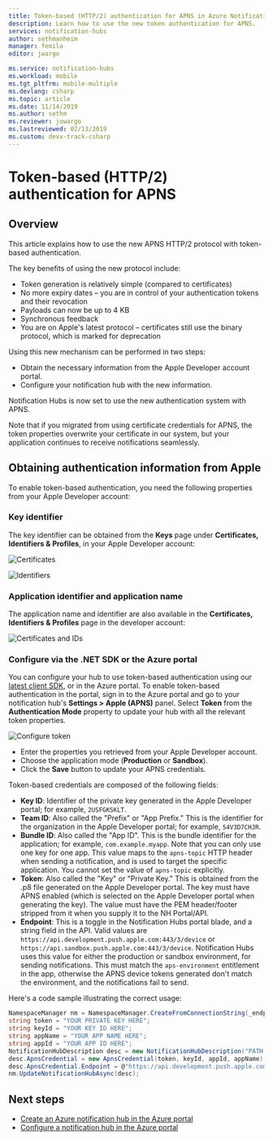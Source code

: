 ```yaml
---
title: Token-based (HTTP/2) authentication for APNS in Azure Notification Hubs | Microsoft Docs
description: Learn how to use the new token authentication for APNS.
services: notification-hubs
author: sethmanheim
manager: femila
editor: jwargo

ms.service: notification-hubs
ms.workload: mobile
ms.tgt_pltfrm: mobile-multiple
ms.devlang: csharp
ms.topic: article
ms.date: 11/14/2019
ms.author: sethm
ms.reviewer: jowargo
ms.lastreviewed: 02/13/2019
ms.custom: devx-track-csharp
---
```


# Token-based (HTTP/2) authentication for APNS

## Overview

This article explains how to use the new APNS HTTP/2 protocol with token-based authentication.

The key benefits of using the new protocol include:

* Token generation is relatively simple (compared to certificates)
* No more expiry dates – you are in control of your authentication tokens and their revocation
* Payloads can now be up to 4 KB
* Synchronous feedback
* You are on Apple's latest protocol – certificates still use the binary protocol, which is marked for deprecation

Using this new mechanism can be performed in two steps:

* Obtain the necessary information from the Apple Developer account portal.
* Configure your notification hub with the new information.

Notification Hubs is now set to use the new authentication system with APNS.

Note that if you migrated from using certificate credentials for APNS, the token properties overwrite your certificate in our system, but your application continues to receive notifications seamlessly.

## Obtaining authentication information from Apple

To enable token-based authentication, you need the following properties from your Apple Developer account:

### Key identifier

The key identifier can be obtained from the **Keys** page under **Certificates, Identifiers & Profiles**, in your Apple Developer account:

![Certificates](./media/notification-hubs-push-notification-http2-token-authentification/keys.png)

![Identifiers](./media/notification-hubs-push-notification-http2-token-authentification/obtaining-auth-information-from-apple.png)

### Application identifier and application name

The application name and identifier are also available in the **Certificates, Identifiers & Profiles** page in the developer account:

![Certificates and IDs](./media/notification-hubs-push-notification-http2-token-authentification/app-name.png)

### Configure via the .NET SDK or the Azure portal

You can configure your hub to use token-based authentication using our [latest client SDK](https://www.nuget.org/packages/Microsoft.Azure.NotificationHubs), or in the Azure portal. To enable token-based authentication in the portal, sign in to the Azure portal and go to your notification hub's **Settings > Apple (APNS)** panel. Select **Token** from the **Authentication Mode** property to update your hub with all the relevant token properties.

![Configure token](./media/notification-hubs-push-notification-http2-token-authentification/azure-portal-apns-settings.png)

* Enter the properties you retrieved from your Apple Developer account.
* Choose the application mode (**Production** or **Sandbox**).
* Click the **Save** button to update your APNS credentials.

Token-based credentials are composed of the following fields:

* **Key ID**: Identifier of the private key generated in the Apple Developer portal; for example, `2USFGKSKLT`.
* **Team ID**: Also called the "Prefix" or "App Prefix." This is the identifier for the organization in the Apple Developer portal; for example, `S4V3D7CHJR`.
* **Bundle ID**: Also called the "App ID". This is the bundle identifier for the application; for example, `com.example.myapp`. Note that you can only use one key for one app. This value maps to the `apns-topic` HTTP header when sending a notification, and is used to target the specific application. You cannot set the value of `apns-topic` explicitly.
* **Token**: Also called the "Key" or "Private Key." This is obtained from the .p8 file generated on the Apple Developer portal. The key must have APNS enabled (which is selected on the Apple Developer portal when generating the key). The value must have the PEM header/footer stripped from it when you supply it to the NH Portal/API.
* **Endpoint**: This is a toggle in the Notification Hubs portal blade, and a string field in the API. Valid values are `https://api.development.push.apple.com:443/3/device` or `https://api.sandbox.push.apple.com:443/3/device`. Notification Hubs uses this value for either the production or sandbox environment, for sending notifications. This must match the `aps-environment` entitlement in the app, otherwise the APNS device tokens generated don't match the environment, and the notifications fail to send.

Here's a code sample illustrating the correct usage:

```csharp
NamespaceManager nm = NamespaceManager.CreateFromConnectionString(_endpoint);
string token = "YOUR PRIVATE KEY HERE";
string keyId = "YOUR KEY ID HERE";
string appName = "YOUR APP NAME HERE";
string appId = "YOUR APP ID HERE";
NotificationHubDescription desc = new NotificationHubDescription("PATH TO YOUR HUB");
desc.ApnsCredential = new ApnsCredential(token, keyId, appId, appName);
desc.ApnsCredential.Endpoint = @"https://api.development.push.apple.com:443/3/device";
nm.UpdateNotificationHubAsync(desc);
```

## Next steps

* [Create an Azure notification hub in the Azure portal](create-notification-hub-portal.md)
* [Configure a notification hub in the Azure portal](create-notification-hub-portal.md)

